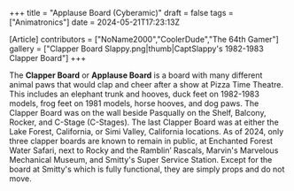 +++
title = "Applause Board (Cyberamic)"
draft = false
tags = ["Animatronics"]
date = 2024-05-21T17:23:13Z

[Article]
contributors = ["NoName2000","CoolerDude","The 64th Gamer"]
gallery = ["Clapper Board Slappy.png|thumb|CaptSlappy's 1982-1983 Clapper Board"]
+++

The **Clapper Board** or **Applause Board** is a board with many different animal paws that would clap and cheer after a show at Pizza Time Theatre. This includes an elephant trunk and hooves, duck feet on 1982-1983 models, frog feet on 1981 models, horse hooves, and dog paws. The Clapper Board was on the wall beside Pasqually on the Shelf, Balcony, Rocker, and C-Stage (C-Stages). The last Clapper Board was at either the Lake Forest, California, or Simi Valley, California locations. As of 2024, only three clapper boards are known to remain in public, at Enchanted Forest Water Safari, next to Rocky and the Ramblin’ Rascals, Marvin's Marvelous Mechanical Museum, and Smitty's Super Service Station. Except for the board at Smitty's which is fully functional, they are simply props and do not move.


